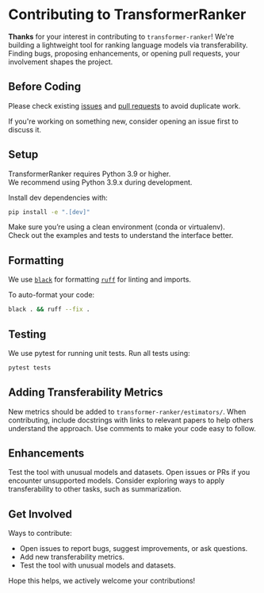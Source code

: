 # Contributing to TransformerRanker

__Thanks__ for your interest in contributing to `transformer-ranker`! We're building a lightweight tool for ranking language models via transferability.
Finding bugs, proposing enhancements, or opening pull requests, your involvement shapes the project.

## Before Coding

Please check existing [issues](https://github.com/flairNLP/transformer-ranker/issues) and [pull requests](https://github.com/flairNLP/transformer-ranker/pulls) to avoid duplicate work.

If you're working on something new, consider opening an issue first to discuss it.

## Setup

TransformerRanker requires Python 3.9 or higher.  
We recommend using Python 3.9.x during development.

Install dev dependencies with:

```bash
pip install -e ".[dev]"
```

Make sure you’re using a clean environment (conda or virtualenv).  
Check out the examples and tests to understand the interface better. 

## Formatting

We use [`black`](https://github.com/psf/black) for formatting [`ruff`](https://github.com/charliermarsh/ruff) for linting and imports.

To auto-format your code:

```bash
black . && ruff --fix .
```

## Testing

We use pytest for running unit tests. Run all tests using:

```bash
pytest tests
```

## Adding Transferability Metrics

New metrics should be added to `transformer-ranker/estimators/`. When contributing, include docstrings with links to relevant papers to help others understand the approach. Use comments to make your code easy to follow.

## Enhancements

Test the tool with unusual models and datasets. Open issues or PRs if you encounter unsupported models. Consider exploring ways to apply transferability to other tasks, such as summarization.

## Get Involved

Ways to contribute:

- Open issues to report bugs, suggest improvements, or ask questions.
- Add new transferability metrics.
- Test the tool with unusual models and datasets.

Hope this helps, we actively welcome your contributions!
